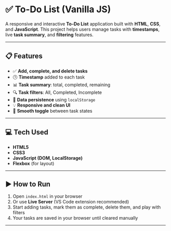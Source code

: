 # ✅ **To-Do List (Vanilla JS)**

A responsive and interactive **To-Do List** application built with **HTML**, **CSS**, and **JavaScript**. This project helps users manage tasks with **timestamps**, live **task summary**, and **filtering** features.

---

## 📋 **Features**

- ✅ **Add, complete, and delete tasks**
- 🕒 **Timestamp** added to each task
- 📊 **Task summary**: total, completed, remaining
- 🔍 **Task filters**: All, Completed, Incomplete
- 💾 **Data persistence** using `localStorage`
- 💡 **Responsive and clean UI**
- 🔄 **Smooth toggle** between task states

---

## 💻 **Tech Used**

- **HTML5**  
- **CSS3**  
- **JavaScript (DOM, LocalStorage)**  
- **Flexbox** (for layout)  

---

## ▶️ **How to Run**

1. Open `index.html` in your browser  
2. Or use **Live Server** (VS Code extension recommended)  
3. Start adding tasks, mark them as complete, delete them, and play with filters  
4. Your tasks are saved in your browser until cleared manually  

---


